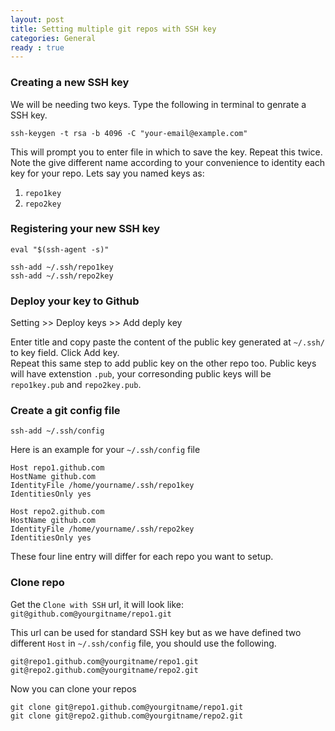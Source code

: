 ```yaml
---
layout: post
title: Setting multiple git repos with SSH key
categories: General
ready : true
---
```


### Creating a new SSH key

We will be needing two keys. Type the following in terminal to genrate a SSH key.

```
ssh-keygen -t rsa -b 4096 -C "your-email@example.com" 
```

This will prompt you to enter file in which to save the key. Repeat this twice. Note the give different name according to your convenience to identity each key for your repo. Lets say you named keys as:

1. `repo1key`
2. `repo2key`

### Registering your new SSH key

```eval "$(ssh-agent -s)"```

```
ssh-add ~/.ssh/repo1key
ssh-add ~/.ssh/repo2key
```


### Deploy your key to Github

Setting >> Deploy keys >> Add deply key <br />

Enter title and copy paste the content of the public key generated at `~/.ssh/` to key field. Click Add key. <br />
Repeat this same step to add public key on the other repo too. Public keys will have extenstion `.pub`, your corresonding public keys will be `repo1key.pub` and `repo2key.pub`.

### Create a git config file

```ssh-add ~/.ssh/config```

Here is an example for your `~/.ssh/config` file

```
Host repo1.github.com
HostName github.com 
IdentityFile /home/yourname/.ssh/repo1key
IdentitiesOnly yes

Host repo2.github.com
HostName github.com 
IdentityFile /home/yourname/.ssh/repo2key
IdentitiesOnly yes
```

These four line entry will differ for each repo you want to setup.

### Clone repo

Get the `Clone with SSH` url, it will look like: ```git@github.com@yourgitname/repo1.git```

This url can be used for standard SSH key but as we have defined two 
different `Host` in  `~/.ssh/config` file, you should use the following.

```
git@repo1.github.com@yourgitname/repo1.git
git@repo2.github.com@yourgitname/repo2.git
```

Now you can clone your repos

```
git clone git@repo1.github.com@yourgitname/repo1.git
git clone git@repo2.github.com@yourgitname/repo2.git
```

